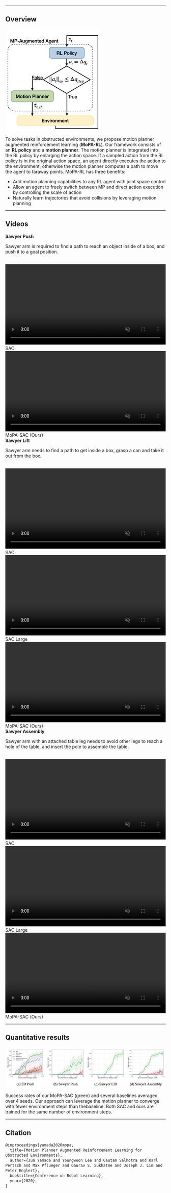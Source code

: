 
----

## Overview

![Architecture](./img/method.png "")

To solve tasks in obstructed environments, we propose motion planner augmented reinforcement learning (<b>MoPA-RL</b>). Our framework consists of an <b>RL policy</b> and a <b>motion planner</b>. The motion planner is integrated into the RL policy by enlarging the action space. If a sampled action from the RL policy is in the original action space, an agent directly executes the action to the environment, otherwise the motion planner computes a path to move the agent to faraway points. MoPA-RL has three benefits:
<ul>
<li>Add motion planning capabilities to any RL agent with joint space control</li>
<li>Allow an agent to freely switch between MP and direct action execution  by controlling the scale of action</li>
<li>Naturally learn trajectories that avoid collisions by leveraging motion planning </li>
</ul>

----

## Videos

<span class="env-name"><b>Sawyer Push</b></span>
<p>Sawyer arm is required to find a path to reach an object inside of a box, and push it to a goal position.</p><br>
<div class="w3-row-padding">
	<div class="w3-col s3 w3-center">
	</div>
	<div class="w3-col s3 w3-center">
		<video height="auto" width="100%" controls autoplay loop muted>
		  <source src="./video/sawyer_push_baseline.mp4" type="video/mp4">
		</video>
		<div class="method-name">SAC</div>
	</div>
	<div class="w3-col s3 w3-center">
		<video height="auto" width="100%" controls autoplay loop muted>
		  <source src="./video/sawyer_push_mopa.mp4" type="video/mp4">
		</video>
		<div class="method-name">MoPA-SAC (Ours)</div>
	</div>
	<div class="w3-col s3 w3-center">
	</div>
</div>
<span class="env-name"><b>Sawyer Lift</b></span>
<p>Sawyer arm needs to find a path to get inside a box, grasp a can and take it out from the box.</p><br>
<div class="w3-row-padding">
	<!-- <div class="w3-col s3 w3-center"> -->
	<!-- </div> -->
	<div class="w3-col s4 w3-center">
		<video height="auto" width="100%" controls autoplay loop muted>
		  <source src="./video/sawyer_lift_baseline.mp4" type="video/mp4">
		</video>
		<div class="method-name">SAC</div>
	</div>
	<div class="w3-col s4 w3-center">
		<video height="auto" width="100%" controls autoplay loop muted>
		  <source src="./video/sawyer_lift_baseline_lg.mp4" type="video/mp4">
		</video>
		<div class="method-name">SAC Large</div>
	</div>
	<div class="w3-col s4 w3-center">
		<video height="auto" width="100%" controls autoplay loop muted>
		  <source src="./video/sawyer_lift_mopa.mp4" type="video/mp4">
		</video>
		<div class="method-name">MoPA-SAC (Ours)</div>
	</div>
	<!-- <div class="w3-col s3 w3-center"> -->
	<!-- </div> -->
</div>
<span class="env-name"><b>Sawyer Assembly</b></span>
<p>Sawyer arm with an attached table leg needs to avoid other legs to reach a hole of the table, and insert the pole to assemble the table.</p><br>
<div class="w3-row-padding">
	<div class="w3-col s4 w3-center">
		<video height="auto" width="100%" controls autoplay loop muted>
		  <source src="./video/sawyer_assembly_baseline.mp4" type="video/mp4">
		</video>
		<div class="method-name">SAC</div>
	</div>
	<div class="w3-col s4 w3-center">
		<video height="auto" width="100%" controls autoplay loop muted>
		  <source src="./video/sawyer_assembly_baseline_lg.mp4" type="video/mp4">
		</video>
		<div class="method-name">SAC Large</div>
	</div>
	<div class="w3-col s4 w3-center">
		<video height="auto" width="100%" controls autoplay loop muted>
		  <source src="./video/sawyer_assembly_mopa.mp4" type="video/mp4">
		</video>
		<div class="method-name">MoPA-SAC (Ours)</div>
	</div>
</div>

----

## Quantitative results

<!-- ![Success Rate](./img/result.png "") -->

<div class="w3-row-padding">
    <div class="w3-col s1 w3-center"></div>
    <div class="w3-col s10 w3-center">
        <img src="./img/result.png"/>
        <p>Success rates of our MoPA-SAC (green) and several baselines averaged over 4 seeds. Our approach can leverage the motion planner to converge with fewer environment steps than thebaseline. Both SAC and ours are trained for the same number of environment steps.</p>
    </div>
    <div class="w3-col s1 w3-center"></div>
</div>

----

## Citation
```
@inproceedings{yamada2020mopa,
  title={Motion Planner Augmented Reinforcement Learning for Obstructed Environments},
  author={Jun Yamada and Youngwoon Lee and Gautam Salhotra and Karl Pertsch and Max Pflueger and Gaurav S. Sukhatme and Joseph J. Lim and Peter Englert},
  booktitle={Conference on Robot Learning},
  year={2020},
}
```
